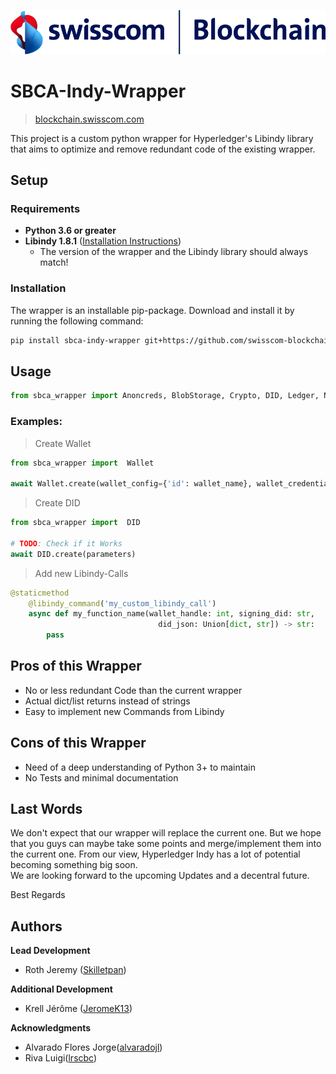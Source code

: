 ![logo2](./images/sbc-banner.png)

#   SBCA-Indy-Wrapper
>   [blockchain.swisscom.com](https://blockchain.swisscom.com/)


This project is a custom python wrapper for Hyperledger's Libindy library that aims to optimize and remove redundant code of the existing wrapper.


##  Setup
### Requirements
*   **Python 3.6 or greater**
*   **Libindy 1.8.1** ([Installation Instructions](https://github.com/hyperledger/indy-sdk#installing-the-sdk))
    *   The version of the wrapper and the Libindy library should always match!

### Installation
The wrapper is an installable pip-package. Download and install it by running the following command:
```bash
pip install sbca-indy-wrapper git+https://github.com/swisscom-blockchain/sbca-indy-wrapper.git@v1.8.1-pre
```

##  Usage

```python
from sbca_wrapper import Anoncreds, BlobStorage, Crypto, DID, Ledger, NonSecrets, Pairwise, Payment, Pool, Wallet
```

### Examples:
> Create Wallet
```python
from sbca_wrapper import  Wallet

await Wallet.create(wallet_config={'id': wallet_name}, wallet_credentials={'key': wallet_passphrase})

```

> Create DID
```python
from sbca_wrapper import  DID

# TODO: Check if it Works
await DID.create(parameters)

```

> Add new Libindy-Calls
```python
@staticmethod
    @libindy_command('my_custom_libindy_call')
    async def my_function_name(wallet_handle: int, signing_did: str,
                                 did_json: Union[dict, str]) -> str:
        pass
```

## Pros of this Wrapper
*   No or less redundant Code than the current wrapper
*   Actual dict/list returns instead of strings
*   Easy to implement new Commands from Libindy

## Cons of this Wrapper
*   Need of a deep understanding of Python 3+ to maintain
*   No Tests and minimal documentation

## Last Words
We don't expect that our wrapper will replace the current one. But we hope that you guys can maybe take some points and merge/implement them into the current one. From our view, Hyperledger Indy has a lot of potential becoming something big soon. <br />
We are looking forward to the upcoming Updates and a decentral future.

Best Regards
##  Authors
**Lead Development**
*   Roth Jeremy ([Skilletpan](https://github.com/Skilletpan))

**Additional Development**
*   Krell Jérôme ([JeromeK13](https://github.com/JeromeK13))

**Acknowledgments**
*   Alvarado Flores Jorge([alvaradojl](https://github.com/alvaradojl))
*   Riva Luigi([lrscbc](https://github.com/lrscbc))
